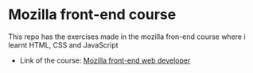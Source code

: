 # Mozilla front-end course
This repo has the exercises made in the mozilla fron-end course where i learnt HTML, CSS and JavaScript
- Link of the course: [Mozilla front-end web developer](https://developer.mozilla.org/en-US/docs/Learn/Front-end_web_developer)

